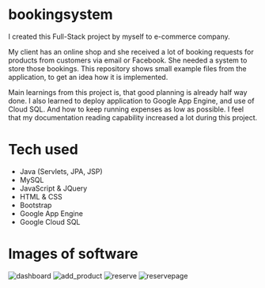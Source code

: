 # bookingsystem
I created this Full-Stack project by myself to e-commerce company.

My client has an online shop and she received a lot of booking requests for products from customers via email or Facebook. She needed a system to store those bookings.
This repository shows small example files from the application, to get an idea how it is implemented.

Main learnings from this project is, that good planning is already half way done. I also learned to deploy application to Google App Engine, and use of Cloud SQL. And how to keep running expenses as low as possible. I feel that my documentation reading capability increased a lot during this project.

# Tech used
- Java (Servlets, JPA, JSP)
- MySQL
- JavaScript & JQuery
- HTML & CSS
- Bootstrap
- Google App Engine
- Google Cloud SQL



# Images of software
![dashboard](https://user-images.githubusercontent.com/73467682/148521109-70eb4e15-d8b4-462c-a0b2-6b4e572e539f.PNG)
![add_product](https://user-images.githubusercontent.com/73467682/148521104-d7568689-0104-499b-96a5-ed9eb7410d88.PNG)
![reserve](https://user-images.githubusercontent.com/73467682/148521110-ff1a626b-13cd-4103-ab71-df368832f400.PNG)
![reservepage](https://user-images.githubusercontent.com/73467682/148521111-ddb0ddd1-25e0-4d5d-ac8c-1ba1233d97f7.PNG)
